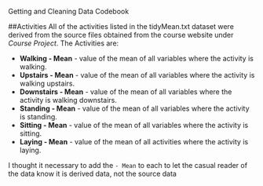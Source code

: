Getting and Cleaning Data Codebook


##Activities
All of the activities listed in the tidyMean.txt dataset were derived from the source files obtained from the course website under *Course Project*.
The Activities are:
- **Walking - Mean** - value of the mean of all variables where the activity is walking.
- **Upstairs - Mean** - value of the mean of all variables where the activity is walking upstairs.
- **Downstairs - Mean** - value of the mean of all variables where the activity is walking downstairs.
- **Standing - Mean** - value of the mean of all variables where the activity is standing.
- **Sitting - Mean** - value of the mean of all variables where the activity is sitting.
- **Laying - Mean** - value of the mean of all activities where the activity is laying.


I thought it necessary to add the `- Mean` to each to let the casual reader of the data know it is derived data, not the source data
